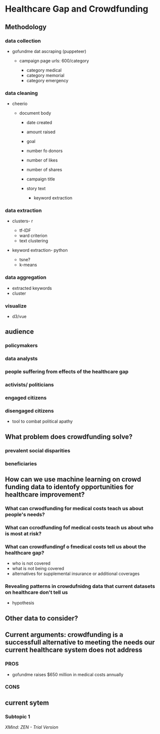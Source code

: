 # Healthcare Gap and Crowdfunding

## Methodology

### data collection

- gofundme dat ascraping (puppeteer)

	- campaign page urls: 600/category

		- category medical
		- category memorial
		- category emergency

### data cleaning

- cheerio

	- document body

		- date created
		- amount raised
		- goal
		- number fo donors
		- number of likes
		- number of shares
		- campaign title
		- story text

			- keyword extraction

### data extraction

- clusters- r

	- tf-IDF
	- ward criterion
	- text clustering

- keyword extraction- python

	- tsne?
	- k-means

### data aggregation

- extracted keywords
- cluster

### visualize

- d3/vue

## audience

### policymakers

### data analysts

### people suffering from effects of the healthcare gap

### activists/ politicians

### engaged citizens

### disengaged citizens

- tool to combat political apathy

## What problem does crowdfunding solve?

### prevalent social disparities

### beneficiaries

## How can we use machine learning on crowd funding data to identofy opportunities for healthcare improvement?  

### What can crwodfunding for medical costs teach us about people's needs?

### What can ccrodfunding fof medical costs teach us about who is most at risk?

### What can crowdfundingf o fmedical costs tell us about the healthcare gap? 

- who is not covered
- what is not being covered
- alternatives for supplemental insurance or additional coverages

### Revealing patterns in crowdufnidng data that current datasets on healthcare don't tell us

- hypothesis

## Other data to consider?

## Current arguments: crowdfunding is a successfull alternative to meeting the needs our current healthcare system does not address

### PROS

- gofundme raises $650 million in medical costs annually

### CONS

## current sytem

### Subtopic 1

*XMind: ZEN - Trial Version*